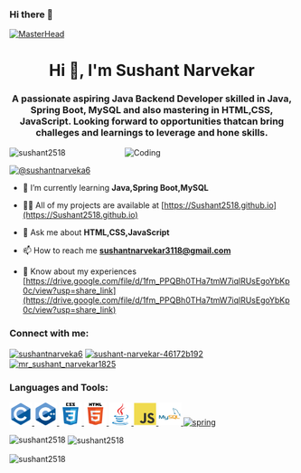### Hi there 👋

<!--
**Sushant2518/Sushant2518** is a ✨ _special_ ✨ repository because its `README.md` (this file) appears on your GitHub profile.

Here are some ideas to get you started:

- 🔭 I’m currently working on ...
- 🌱 I’m currently learning ...
- 👯 I’m looking to collaborate on ...
- 🤔 I’m looking for help with ...
- 💬 Ask me about ...
- 📫 How to reach me: ...
- 😄 Pronouns: ...
- ⚡ Fun fact: ...
-->
[![MasterHead](https://camo.githubusercontent.com/ba9f3bd30647e352a3f5e1e45eb45c6ec7bad6155cd16aaedf4a426738da0ca5/68747470733a2f2f696e646f616e616c79746963612e636f6d2f7374617469632f696d616765732f62616e6e6572722e676966)](https://sushant2518.io)
<h1 align="center">Hi 👋, I'm Sushant Narvekar</h1>
<h3 align="center">A passionate aspiring Java Backend Developer skilled in Java, Spring Boot, MySQL and also mastering in HTML,CSS, JavaScript. Looking forward to opportunities thatcan bring challeges and learnings to leverage and hone skills.</h3>
<img align="right" alt="Coding" width="300" src="https://cdn.dribbble.com/users/2131993/screenshots/4948736/thoughtworks-gif_dribbble.gif";

<p align="left"> <img src="https://komarev.com/ghpvc/?username=sushant2518&label=Profile%20views&color=0e75b6&style=flat" alt="sushant2518" /> </p>

<p align="left"> <a href="https://twitter.com/sushantnarveka6" target="blank"><img src="https://img.shields.io/twitter/follow/@sushantnarveka6?logo=twitter&style=for-the-badge" alt="@sushantnarveka6" /></a> </p>

- 🌱 I’m currently learning **Java,Spring Boot,MySQL**

- 👨‍💻 All of my projects are available at [https://Sushant2518.github.io](https://Sushant2518.github.io)

- 💬 Ask me about **HTML,CSS,JavaScript**

- 📫 How to reach me **sushantnarvekar3118@gmail.com**

- 📄 Know about my experiences [https://drive.google.com/file/d/1fm_PPQBh0THa7tmW7iqlRUsEgoYbKp0c/view?usp=share_link](https://drive.google.com/file/d/1fm_PPQBh0THa7tmW7iqlRUsEgoYbKp0c/view?usp=share_link)

<h3 align="left">Connect with me:</h3>
<p align="left">
<a href="https://twitter.com/sushantnarveka6" target="blank"><img align="center" src="https://raw.githubusercontent.com/rahuldkjain/github-profile-readme-generator/master/src/images/icons/Social/twitter.svg" alt="sushantnarveka6" height="30" width="40" /></a>
<a href="https://linkedin.com/in/sushant-narvekar-46172b192" target="blank"><img align="center" src="https://raw.githubusercontent.com/rahuldkjain/github-profile-readme-generator/master/src/images/icons/Social/linked-in-alt.svg" alt="sushant-narvekar-46172b192" height="30" width="40" /></a>
<a href="https://instagram.com/mr_sushant_narvekar1825" target="blank"><img align="center" src="https://raw.githubusercontent.com/rahuldkjain/github-profile-readme-generator/master/src/images/icons/Social/instagram.svg" alt="mr_sushant_narvekar1825" height="30" width="40" /></a>
</p>

<h3 align="left">Languages and Tools:</h3>
<p align="left"> <a href="https://www.cprogramming.com/" target="_blank" rel="noreferrer"> <img src="https://raw.githubusercontent.com/devicons/devicon/master/icons/c/c-original.svg" alt="c" width="40" height="40"/> </a> <a href="https://www.w3schools.com/cpp/" target="_blank" rel="noreferrer"> <img src="https://raw.githubusercontent.com/devicons/devicon/master/icons/cplusplus/cplusplus-original.svg" alt="cplusplus" width="40" height="40"/> </a> <a href="https://www.w3schools.com/css/" target="_blank" rel="noreferrer"> <img src="https://raw.githubusercontent.com/devicons/devicon/master/icons/css3/css3-original-wordmark.svg" alt="css3" width="40" height="40"/> </a> <a href="https://www.w3.org/html/" target="_blank" rel="noreferrer"> <img src="https://raw.githubusercontent.com/devicons/devicon/master/icons/html5/html5-original-wordmark.svg" alt="html5" width="40" height="40"/> </a> <a href="https://www.java.com" target="_blank" rel="noreferrer"> <img src="https://raw.githubusercontent.com/devicons/devicon/master/icons/java/java-original.svg" alt="java" width="40" height="40"/> </a> <a href="https://developer.mozilla.org/en-US/docs/Web/JavaScript" target="_blank" rel="noreferrer"> <img src="https://raw.githubusercontent.com/devicons/devicon/master/icons/javascript/javascript-original.svg" alt="javascript" width="40" height="40"/> </a> <a href="https://www.mysql.com/" target="_blank" rel="noreferrer"> <img src="https://raw.githubusercontent.com/devicons/devicon/master/icons/mysql/mysql-original-wordmark.svg" alt="mysql" width="40" height="40"/> </a> <a href="https://spring.io/" target="_blank" rel="noreferrer"> <img src="https://www.vectorlogo.zone/logos/springio/springio-icon.svg" alt="spring" width="40" height="40"/> </a> </p>

<p><img align="left" src="https://github-readme-stats.vercel.app/api/top-langs?username=sushant2518&show_icons=true&locale=en&layout=compact" alt="sushant2518" /></p>

<p>&nbsp;<img align="center" src="https://github-readme-stats.vercel.app/api?username=sushant2518&show_icons=true&locale=en" alt="sushant2518" /></p>

<p><img align="center" src="https://github-readme-streak-stats.herokuapp.com/?user=sushant2518&" alt="sushant2518" /></p>
